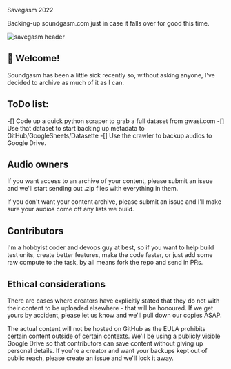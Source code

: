 Savegasm 2022

Backing-up soundgasm.com just in case it falls over for good this time.

![savegasm header](https://repository-images.githubusercontent.com/511645343/06b86374-c9b2-4564-92d0-f58450174aed)

## 👋 Welcome!

Soundgasm has been a little sick recently so, without asking anyone, I've decided to archive as much of it as I can.

## ToDo list:
-[] Code up a quick python scraper to grab a full dataset from gwasi.com
-[] Use that dataset to start backing up metadata to GitHub/GoogleSheets/Datasette
-[] Use the crawler to backup audios to Google Drive. 

## Audio owners

If you want access to an archive of your content, please submit an issue and we'll start sending out .zip files with everything in them.

If you don't want your content archive, please submit an issue and I'll make sure your audios come off any lists we build.

## Contributors

I'm a hobbyist coder and devops guy at best, so if you want to help build test units, create better features, make the code faster, or just add some raw compute to the task, by all means fork the repo and send in PRs.

## Ethical considerations

There are cases where creators have explicitly stated that they do not with their content to be uploaded elsewhere - that will be honoured. If we get yours by accident, please let us know and we'll pull down our copies ASAP.

The actual content will not be hosted on GitHub as the EULA prohibits certain content outside of certain contexts. We'll be using a publicly visible Google Drive so that contributors can save content without giving up personal details. If you're a creator and want your backups kept out of public reach, please create an issue and we'll lock it away.

